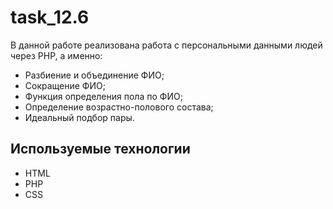 # task_12.6

В данной работе реализована работа с персональными данными людей через PHP, а именно:
- Разбиение и объединение ФИО;
- Сокращение ФИО;
- Функция определения пола по ФИО;
- Определение возрастно-полового состава;
- Идеальный подбор пары.

## Используемые технологии
- HTML
- PHP
- CSS
